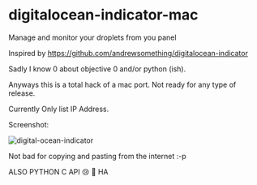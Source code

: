 digitalocean-indicator-mac
==========================

Manage and monitor your droplets from you panel


Inspired by https://github.com/andrewsomething/digitalocean-indicator

Sadly I know 0 about objective 0 and/or python (ish).

Anyways this is a total hack of a mac port. Not ready for any type of release.

Currently Only list IP Address.

Screenshot:

![digital-ocean-indicator](https://dl.dropboxusercontent.com/u/16395906/digital-ocean-indicator.png)

Not bad for copying and pasting from the internet :-p


ALSO PYTHON C API :cry: :gun: HA
